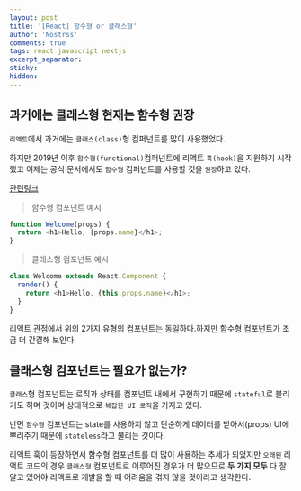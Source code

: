 ```yaml
---
layout: post
title: '[React] 함수형 or 클래스형'
author: 'Nostrss'
comments: true
tags: react javascript nextjs
excerpt_separator:
sticky:
hidden:
---
```


## 과거에는 클래스형 현재는 함수형 권장
`리액트`에서 과거에는 `클래스(class)`형 컴퍼넌트를 많이 사용했었다. 

하지만 2019년 이후 `함수형(functional)`컴퍼넌트에 리액트 `훅(hook)`을 지원하기 시작했고 이제는 공식 문서에서도 `함수형` 컴퍼넌트를 사용할 것을 `권장`하고 있다.

[관련링크](https://ko.reactjs.org/docs/hooks-intro.html#classes-confuse-both-people-and-machines)

>함수형 컴포넌트 예시
```javascript
function Welcome(props) {
  return <h1>Hello, {props.name}</h1>;
}
```

>클래스형 컴포넌트 예시
```javascript
class Welcome extends React.Component {
  render() {
    return <h1>Hello, {this.props.name}</h1>;
  }
}
```
리액트 관점에서 위의 2가지 유형의 컴포넌트는 동일하다.하지만 함수형 컴포넌트가 조금 더 간결해 보인다.

## 클래스형 컴포넌트는 필요가 없는가?

`클래스`형 컴포넌트는 로직과 상태를 컴포넌트 내에서 구현하기 때문에 `stateful`로 불리기도 하며 것이며 상대적으로 `복잡한 UI 로직`을 가지고 있다. 

반면 `함수형` 컴포넌트는 state를 사용하지 않고 단순하게 데이터를 받아서(props) UI에 뿌려주기 때문에 `stateless`라고 불리는 것이다. 

리액트 훅이 등장하면서 함수형 컴포넌트를 더 많이 사용하는 추세가 되었지만 `오래된` 리액트 코드의 경우 `클래스형` 컴포넌트로 이루어진 경우가 더 많으므로 **두 가지 모두** 다 잘 알고 있어야 리액트로 개발을 할 때 어려움을 겪지 않을 것이라고 생각한다.



